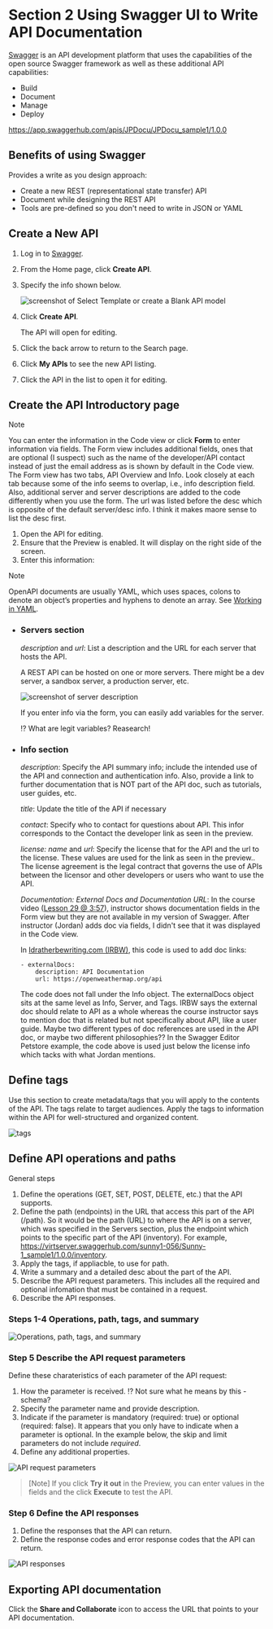 # Section 2 Using Swagger UI to Write API Documentation
[Swagger](https://swagger.io) is an API development platform that uses the capabilities of the open source Swagger framework as well as these additional API capabilities:
* Build
* Document
* Manage
* Deploy

https://app.swaggerhub.com/apis/JPDocu/JPDocu_sample1/1.0.0

## Benefits of using Swagger
Provides a write as you design approach:
* Create a new REST (representational state transfer) API
* Document while designing the REST API
* Tools are pre-defined so you don't need to write in JSON or YAML

## Create a New API
1. Log in to [Swagger](https://app.swaggerhub.com/sunny1-056/home/home). 
2. From the Home page, click **Create API**.
3. Specify the info shown below.

    ![screenshot of Select Template or create a Blank API model](./assets/select_template_for_api.png)
4. Click **Create API**. 

   The API will open for editing.
5. Click the back arrow to return to the Search page.
6. Click **My APIs** to see the new API listing. 
7. Click the API in the list to open it for editing.

## Create the API Introductory page

> [!Note]
> You can enter the information in the Code view or click **Form** to enter information via fields. The Form view includes additional fields, ones that are optional (I suspect) such as the name of the developer/API contact instead of just the email address as is shown by default in the Code view.  
The Form view has two tabs, API Overview and Info. Look closely at each tab because some of the info seems to overlap, i.e., info description field. Also, additional server and server descriptions are added to the code differently when you use the form. The url was listed before the desc which is opposite of the default server/desc info. I think it makes maore sense to list the desc first. 
1. Open the API for editing.
2. Ensure that the Preview is enabled. It will display on the right side of the screen.
3. Enter this information:

> [!Note]
> OpenAPI documents are usually YAML, which uses spaces, colons to denote an object’s properties and hyphens to denote an array. See [Working in YAML](https://idratherbewriting.com/learnapidoc/pubapis_yaml.html).

* ### Servers section

  _description_ and _url_: List a description and the URL for each server that hosts the API.    

   A REST API can be hosted on one or more servers. There might be a dev server, a sandbox server, a production server, etc.  
      
  ![screenshot of server description](./assets/server_description.png)

  If you enter info via the form, you can easily add variables for the server. 

  :interrobang: What are legit variables? Reasearch! 

* ### Info section 

  _description_: Specify the API summary info; include the intended use of the API and connection and authentication info. Also, provide a link to further documentation that is NOT part of the API doc, such as tutorials, user guides, etc.
  
  _title_: Update the title of the API if necessary

  _contact_: Specify who to contact for questions about API. This infor corresponds to the Contact the developer link as seen in the preview.

  _license: name_ and _url_: Specify the license that for the API and the url to the license. These values are used for the link as seen in the preview.. The license agreement is the legal contract that governs the use of APIs between the licensor and other developers or users who want to use the API.

  _Documentation: External Docs and Documentation URL_: In the course video ([Lesson 29 @ 3:57](https://www.udemy.com/course/technical-writing-how-to-write-api-software-documentation/learn/lecture/29897106#overview)), instructor shows documentation fields in the Form view but they are not available in my version of Swagger. After instructor (Jordan) adds doc via fields, I didn't see that it was displayed in the Code view.
  
  In [Idratherbewriting.com (IRBW)](https://idratherbewriting.com/learnapidoc/pubapis_openapi_step8_externaldocs_object.html), this code is used to add doc links:

  ```
  - externalDocs:
      description: API Documentation
      url: https://openweathermap.org/api
  ```

  The code does not fall under the Info object. The externalDocs object sits at the same level as Info, Server, and Tags. IRBW says the external doc should relate to API as a whole whereas the course instructor says to mention doc that is related but not specifically about API, like a user guide. Maybe two different types of doc references are used in the API doc, or maybe two different philosophies?? In the Swagger Editor Petstore example, the code above is used just below the license info which tacks with what Jordan mentions.

## Define tags
  Use this section to create metadata/tags that you will apply to the contents of the API. The tags relate to target audiences. Apply the tags to information within the API for well-structured and organized content. 

  ![tags](./assets/tags.png)

## Define API operations and paths
General steps
1. Define the operations (GET, SET, POST, DELETE, etc.) that the API supports. 
2. Define the path (endpoints) in the URL that access this part of the API (/path). So it would be the path (URL) to where the API is on a server, which was specified in the Servers section, plus the endpoint which points to the specific part of the API (inventory). For example, https://virtserver.swaggerhub.com/sunny1-056/Sunny-1_sample1/1.0.0/inventory.
3. Apply the tags, if appliacble, to use for path.
4. Write a summary and a detailed desc about the part of the API.
5. Describe the API request parameters. This includes all the required and optional infomation that must be contained in a request.
6. Describe the API responses.

### Steps 1-4 Operations, path, tags, and summary

![Operations, path, tags, and summary ](./assets/operations_path_tags_summary.png)

### Step 5 Describe the API request parameters
Define these charateristics of each parameter of the API request:
1. How the parameter is received.
  :interrobang: Not sure what he means by this - schema?
2. Specify the parameter name and provide description.
3. Indicate if the parameter is mandatory (required: true) or optional (required: false). It appears that you only have to indicate when a parameter is optional. In the example below, the skip and limit parameters do not include _required_.
4. Define any additional properties.

![API request parameters](./assets/api_request_parameters.png)

> [Note]
> If you click **Try it out** in the Preview, you can enter values in the fields and the click **Execute** to test the API.

### Step 6 Define the API responses
1. Define the responses that the API can return.
2. Define the response codes and error response codes that the API can return.

![API responses](./assets/api_repsonses.png)

## Exporting API documentation
Click the **Share and Collaborate** icon to access the URL that points to your API documentation.






  








